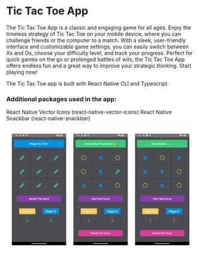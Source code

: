 # Tic Tac Toe App

The Tic Tac Toe App is a classic and engaging game for all ages. Enjoy the timeless strategy of Tic Tac Toe on your mobile device, where you can challenge friends or the computer to a match. With a sleek, user-friendly interface and customizable game settings, you can easily switch between Xs and Os, choose your difficulty level, and track your progress. Perfect for quick games on the go or prolonged battles of wits, the Tic Tac Toe App offers endless fun and a great way to improve your strategic thinking. Start playing now!

The Tic Tac Toe app is built with React Native CLI and Typescript.

### Additional packages used in the app:
React Native Vector Icons (react-native-vector-icons)
React Native Snackbar (react-native-snackbar)

![Screenshots](./src/assets/screenshots/screenshots-app.jpg)